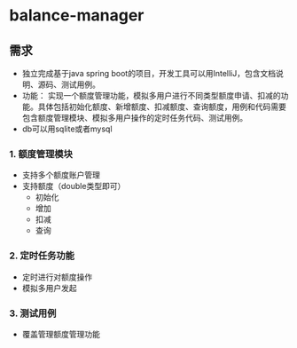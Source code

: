 # balance-manager
## 需求
+ 独立完成基于java spring boot的项目，开发工具可以用IntelliJ，包含文档说明、源码、测试用例。
+ 功能： 实现一个额度管理功能，模拟多用户进行不同类型额度申请、扣减的功能。具体包括初始化额度、新增额度、扣减额度、查询额度，用例和代码需要包含额度管理模块、模拟多用户操作的定时任务代码、测试用例。
+ db可以用sqlite或者mysql
### 1. 额度管理模块
+ 支持多个额度账户管理
+ 支持额度（double类型即可）
   + 初始化
   + 增加
   + 扣减
   + 查询
### 2. 定时任务功能
+ 定时进行对额度操作 
+ 模拟多用户发起
### 3. 测试用例
+ 覆盖管理额度管理功能